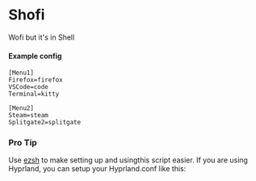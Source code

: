 # Shofi
Wofi but it's in Shell

#### Example config
```
[Menu1]
Firefox=firefox
VSCode=code
Terminal=kitty

[Menu2]
Steam=steam
Splitgate2=splitgate
```

### Pro Tip
Use [ezsh](https://github.com/AAATBSGSHU/ezsh) to make setting up and usingthis script easier.
If you are using Hyprland, you can setup your Hyprland.conf like this:

